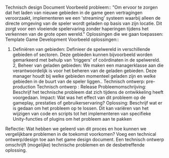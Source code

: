 
Technisch design Document
Voorbeeld probleem::
"Om ervoor te zorgen dat het laden van nieuwe
gebieden in de game geen vertragingen veroorzaakt,
implementeren we een 'streaming' systeem waarbij
alleen de directe omgeving van de speler wordt
geladen op basis van zijn locatie. Dit zorgt voor een
vloeiende spelervaring zonder haperingen tijdens het
verkennen van de grote open wereld." Oplossingen
die we gaan toepassen:
Template Game Development
Voorbeeld oplossingen::
1. Definiëren van gebieden: Definieer de spelwereld in
verschillende gebieden of sectoren. Deze gebieden
kunnen bijvoorbeeld worden gemarkeerd met behulp
van 'triggers' of coördinaten in de spelwereld.
2, Beheer van geladen gebieden: We maken een
managerklasse aan die verantwoordelijk is voor het
beheren van de geladen gebieden. Deze manager
houdt bij welke gebieden momenteel geladen zijn en
welke gebieden in de buurt van de speler liggen..
Technisch ontwerp: pre-production Technisch ontwerp : Release
Probleemomschrijving:
Beschrijf het technische probleem dat zich tijdens de
ontwikkeling heeft voorgedaan.
Impact:
Wat was het effect van dit probleem op de gameplay,
prestaties of gebruikerservaring?
Oplossing:
Beschrijf wat er is gedaan om het probleem op te
lossen. Dit kan variëren van het wijzigen van code en
scripts tot het implementeren van specifieke
Unity-functies of plugins om het probleem aan te
pakken

Reflectie:
Wat hebben we geleerd van dit proces en hoe kunnen
we vergelijkbare problemen in de toekomst voorkomen?
Voeg een technical ontwerp/design toe aan het game design document.
Een technisch ontwerp omschrijft (mogelijke) technische problemen en de desbetreffende oplossing.
